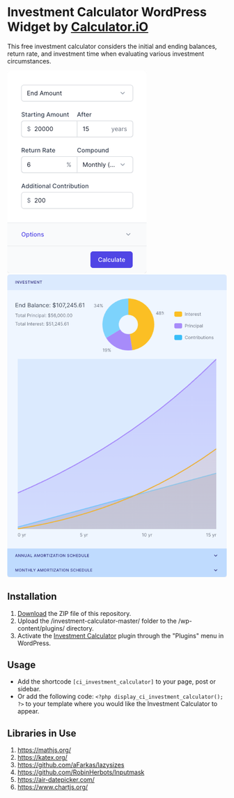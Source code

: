 # Investment Calculator WordPress Widget by [Calculator.iO](https://www.calculator.io/ "Calculator.iO Homepage")

This free investment calculator considers the initial and ending balances, return rate, and investment time when evaluating various investment circumstances.

![Investment Calculator Input Form](/assets/images/screenshot-1.png "Investment Calculator Input Form")
![Investment Calculator Calculation Results](/assets/images/screenshot-2.png "Investment Calculator Calculation Results")

## Installation

1. [Download](https://github.com/pub-calculator-io/age-calculator/archive/refs/heads/master.zip) the ZIP file of this repository.
2. Upload the /investment-calculator-master/ folder to the /wp-content/plugins/ directory.
3. Activate the [Investment Calculator](https://www.calculator.io/investment-calculator/ "Investment Calculator Homepage") plugin through the "Plugins" menu in WordPress.

## Usage
* Add the shortcode `[ci_investment_calculator]` to your page, post or sidebar.
* Or add the following code: `<?php display_ci_investment_calculator(); ?>` to your template where you would like the Investment Calculator to appear.

## Libraries in Use
1. https://mathjs.org/
2. https://katex.org/
3. https://github.com/aFarkas/lazysizes
4. https://github.com/RobinHerbots/Inputmask
5. https://air-datepicker.com/
6. https://www.chartjs.org/
